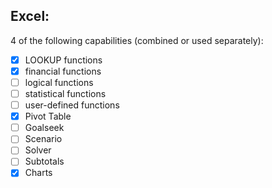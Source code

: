 ## Excel:

4 of the following  capabilities (combined  or  used separately):

- [x] LOOKUP functions
- [x] financial functions
- [ ] logical functions
- [ ] statistical functions
- [ ] user-defined functions
- [x] Pivot Table
- [ ] Goalseek
- [ ] Scenario
- [ ] Solver
- [ ] Subtotals
- [x] Charts
